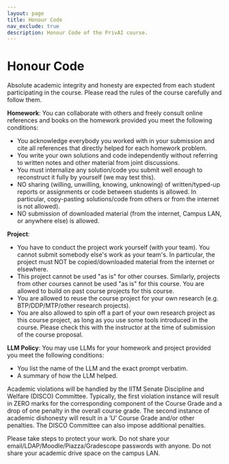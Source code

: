 ```yaml
---
layout: page
title: Honour Code
nav_exclude: true
description: Honour Code of the PrivAI course.
---
```


# Honour Code

Absolute academic integrity and honesty are expected from each student participating in the course. Please read the rules of the course carefully and follow them.

**Homework**:
You can collaborate with others and freely consult online references and books on the homework provided you meet the following conditions: 
- You acknowledge everybody you worked with in your submission and cite all references that directly helped for each homework problem.
- You write your own solutions and code independently without referring to written notes and other material from joint discussions.
- You must internalize any solution/code you submit well enough to reconstruct it fully by yourself (we may test this).
- NO sharing (willing, unwilling, knowing, unknowing) of written/typed-up reports or assignments or code between students is allowed. In particular, copy-pasting solutions/code from others or from the internet is not allowed). 
- NO submission of downloaded material (from the internet, Campus LAN, or anywhere else) is allowed.

**Project**:
- You have to conduct the project work yourself (with your team). You cannot submit somebody else's work as your team's. In particular, the project must NOT be copied/downloaded material from the internet or elsewhere.
- This project cannot be used "as is" for other courses. Similarly, projects from other courses cannot be used "as is" for this course. You are allowed to build on past course projects for this course.
- You are allowed to reuse the course project for your own research (e.g. BTP/DDP/MTP/other research projects).
- You are also allowed to spin off a part of your own research project as this course project, as long as you use some tools introduced in the course. Please check this with the instructor at the time of submission of the course proposal.

**LLM Policy**:
You may use LLMs for your homework and project provided you meet the following conditions: 
- You list the name of the LLM and the exact prompt verbatim. 
- A summary of how the LLM helped.


Academic violations will be handled by the IITM Senate Discipline and Welfare (DISCO) Committee. 
Typically, the first violation instance will result in ZERO marks for the corresponding component of the Course Grade and a drop of one penalty in the overall course grade. 
The second instance of academic dishonesty will result in a ’U’ Course Grade and/or other penalties. The DISCO Committee can also impose additional penalties.

Please take steps to protect your work. Do not share your email/LDAP/Moodle/Piazza/Gradescope passwords with anyone. Do not share your academic drive space on the campus LAN.

